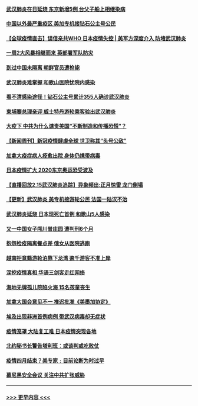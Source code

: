 #### [武汉肺炎在日延烧 东京新增5例 台父子船上相继染病](../pages/prog202/a102778538.md?t=02161922) 
#### [中国以外最严重疫区 美加专机接钻石公主号公民](../pages/prog202/a102778473.md?t=02161922) 
#### [【全球疫情直击】误信亲共WHO 日本疫情失控 | 美军方深度介入 防堵武汉肺炎](../pages/prog202/a102778478.md?t=02161922) 
#### [一周2大风暴相继而来 英部署军队防灾](../pages/prog202/a102778447.md?t=02161922) 
#### [到过中国未隔离 朝鲜官员遭枪毙](../pages/prog202/a102778383.md?t=02161922) 
#### [武汉肺炎难掌握 和歌山医院忧院内感染](../pages/prog202/a102778376.md?t=02161922) 
#### [看不清感染途径！钻石公主号累计355人确诊武汉肺炎](../pages/prog202/a102778335.md?t=02161922) 
#### [柬埔寨总理亲迎 威士特丹游轮乘客验出武汉肺炎](../pages/prog202/a102777842.md?t=02161922) 
#### [大疫下 中共为什么谴责美国“不断制造和传播恐慌”？](../pages/prog202/a102778285.md?t=02161922) 
#### [【新闻周刊】新冠疫情肆虐全球 世卫称其“头号公敌”](../pages/prog202/a102778196.md?t=02161922) 
#### [加拿大疫症病人痊愈出院 身体仍携带病毒](../pages/prog202/a102778061.md?t=02161922) 
#### [日本疫情扩大 2020东京奥运恐受波及](../pages/prog202/a102778049.md?t=02161922) 
#### [【直播回放2.15武汉肺炎追踪】异象频出:正月惊雷 龙门倒塌](../pages/prog202/a102777974.md?t=02161922) 
#### [【更新】武汉肺炎 美专机接游轮公民 法国一陆汉不治](../pages/prog202/a102770740.md?t=02161922) 
#### [武汉肺炎延烧 日本现死亡首例 和歌山5人感染](../pages/prog202/a102777815.md?t=02161922) 
#### [又一中国女子闯川普庄园 遭判刑6个月](../pages/prog202/a102777673.md?t=02161922) 
#### [抱怨检疫隔离餐点差 俄女从医院逃跑](../pages/prog202/a102777667.md?t=02161922) 
#### [越南拒意籍游轮泊靠下龙湾 逾千游客不准上岸](../pages/prog202/a102777646.md?t=02161922) 
#### [深挖疫情真相 华语三剑客走红网络](../pages/prog202/a102777624.md?t=02161922) 
#### [海地无牌孤儿院陷火海 15名孩童丧生](../pages/prog202/a102777620.md?t=02161922) 
#### [加拿大国会意见不一 推迟批准《美墨加协定》](../pages/prog202/a102777575.md?t=02161922) 
#### [埃及出现非洲首例病例 带武汉病毒却无症状](../pages/prog202/a102777559.md?t=02161922) 
#### [疫情笼罩 大陆复工难 日本疫情突现各地](../pages/prog202/a102777455.md?t=02161922) 
#### [北约秘书长警告塔利班：或谈判或吃败仗](../pages/prog202/a102777442.md?t=02161922) 
#### [疫情四月结束？美专家﹕目前论断为时过早](../pages/prog202/a102777248.md?t=02161922) 
#### [慕尼黑安全会议 关注中共扩张威胁](../pages/prog202/a102777254.md?t=02161922) 

----
#### [ >>> 更早内容 <<< ](../indexes/prog202-earlier.md)
